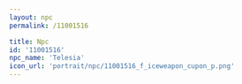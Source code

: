 ```yaml
---
layout: npc
permalink: /11001516

title: Npc
id: '11001516'
npc_name: 'Telesia'
icon_url: 'portrait/npc/11001516_f_iceweapon_cupon_p.png'
---
```

